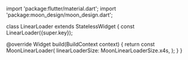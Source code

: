 import 'package:flutter/material.dart';
import 'package:moon_design/moon_design.dart';

class LinearLoader extends StatelessWidget {
  const LinearLoader({super.key});

  @override
  Widget build(BuildContext context) {
    return const MoonLinearLoader(
      linearLoaderSize: MoonLinearLoaderSize.x4s,
    );
  }
}